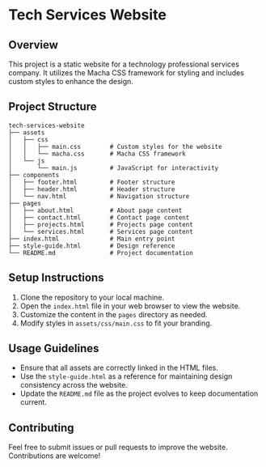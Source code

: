 # Tech Services Website

## Overview
This project is a static website for a technology professional services company. It utilizes the Macha CSS framework for styling and includes custom styles to enhance the design.

## Project Structure
```
tech-services-website
├── assets
│   ├── css
│   │   ├── main.css        # Custom styles for the website
│   │   └── macha.css       # Macha CSS framework
│   └── js
│       └── main.js         # JavaScript for interactivity
├── components
│   ├── footer.html         # Footer structure
│   ├── header.html         # Header structure
│   └── nav.html            # Navigation structure
├── pages
│   ├── about.html          # About page content
│   ├── contact.html        # Contact page content
│   ├── projects.html       # Projects page content
│   └── services.html       # Services page content
├── index.html              # Main entry point
├── style-guide.html        # Design reference
└── README.md               # Project documentation
```

## Setup Instructions
1. Clone the repository to your local machine.
2. Open the `index.html` file in your web browser to view the website.
3. Customize the content in the `pages` directory as needed.
4. Modify styles in `assets/css/main.css` to fit your branding.

## Usage Guidelines
- Ensure that all assets are correctly linked in the HTML files.
- Use the `style-guide.html` as a reference for maintaining design consistency across the website.
- Update the `README.md` file as the project evolves to keep documentation current.

## Contributing
Feel free to submit issues or pull requests to improve the website. Contributions are welcome!